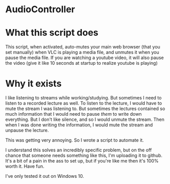 # AudioController

# What this script does

This script, when activated, auto-mutes your main web browser (that you set manually) when VLC is playing a media file, and unmutes it when you pause the
media file. If you are watching a youtube video, it will also pause the video (give it like 10 seconds at startup to realize youtube is playing)

# Why it exists

I like listening to streams while working/studying. But sometimes I need to listen to a recorded lecture as well. To listen to the lecture, I would have to
mute the stream I was listening to. But sometimes the lectures contained so much information that I would need to pause *them* to write down everything. But I
don't like silence, and so I would unmute the stream. Then when I was done writing the information, I would mute the stream and unpause the lecture.

This was getting very annoying. So I wrote a script to automate it.

I understand this solves an incredibly specific problem, but on the off chance that someone needs something like this, I'm uploading it to github. 
It's a bit of a pain in the ass to set up, but if you're like me then it's 100% worth it. Have fun.

I've only tested it out on Windows 10.
